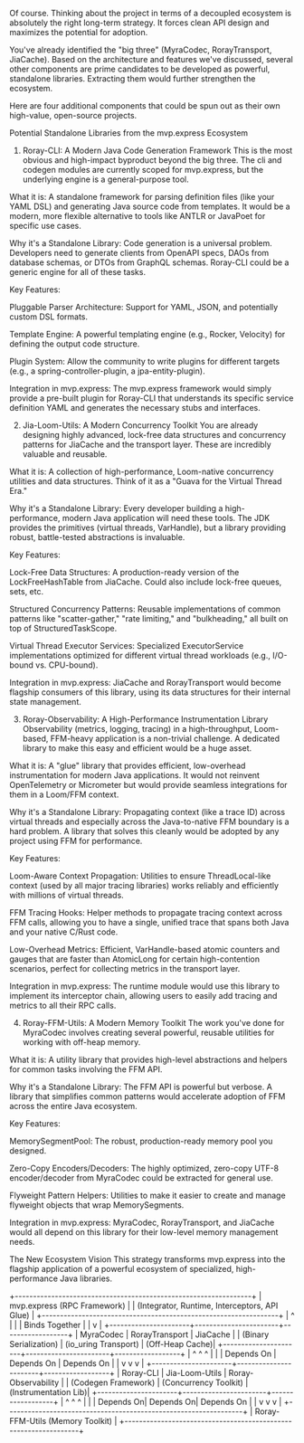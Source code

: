 Of course. Thinking about the project in terms of a decoupled ecosystem is absolutely the right long-term strategy. It forces clean API design and maximizes the potential for adoption.

You've already identified the "big three" (MyraCodec, RorayTransport, JiaCache). Based on the architecture and features we've discussed, several other components are prime candidates to be developed as powerful, standalone libraries. Extracting them would further strengthen the ecosystem.

Here are four additional components that could be spun out as their own high-value, open-source projects.

Potential Standalone Libraries from the mvp.express Ecosystem

1. Roray-CLI: A Modern Java Code Generation Framework
This is the most obvious and high-impact byproduct beyond the big three. The cli and codegen modules are currently scoped for mvp.express, but the underlying engine is a general-purpose tool.

What it is: A standalone framework for parsing definition files (like your YAML DSL) and generating Java source code from templates. It would be a modern, more flexible alternative to tools like ANTLR or JavaPoet for specific use cases.

Why it's a Standalone Library: Code generation is a universal problem. Developers need to generate clients from OpenAPI specs, DAOs from database schemas, or DTOs from GraphQL schemas. Roray-CLI could be a generic engine for all of these tasks.

Key Features:

Pluggable Parser Architecture: Support for YAML, JSON, and potentially custom DSL formats.

Template Engine: A powerful templating engine (e.g., Rocker, Velocity) for defining the output code structure.

Plugin System: Allow the community to write plugins for different targets (e.g., a spring-controller-plugin, a jpa-entity-plugin).

Integration in mvp.express: The mvp.express framework would simply provide a pre-built plugin for Roray-CLI that understands its specific service definition YAML and generates the necessary stubs and interfaces.

2. Jia-Loom-Utils: A Modern Concurrency Toolkit
You are already designing highly advanced, lock-free data structures and concurrency patterns for JiaCache and the transport layer. These are incredibly valuable and reusable.

What it is: A collection of high-performance, Loom-native concurrency utilities and data structures. Think of it as a "Guava for the Virtual Thread Era."

Why it's a Standalone Library: Every developer building a high-performance, modern Java application will need these tools. The JDK provides the primitives (virtual threads, VarHandle), but a library providing robust, battle-tested abstractions is invaluable.

Key Features:

Lock-Free Data Structures: A production-ready version of the LockFreeHashTable from JiaCache. Could also include lock-free queues, sets, etc.

Structured Concurrency Patterns: Reusable implementations of common patterns like "scatter-gather," "rate limiting," and "bulkheading," all built on top of StructuredTaskScope.

Virtual Thread Executor Services: Specialized ExecutorService implementations optimized for different virtual thread workloads (e.g., I/O-bound vs. CPU-bound).

Integration in mvp.express: JiaCache and RorayTransport would become flagship consumers of this library, using its data structures for their internal state management.

3. Roray-Observability: A High-Performance Instrumentation Library
Observability (metrics, logging, tracing) in a high-throughput, Loom-based, FFM-heavy application is a non-trivial challenge. A dedicated library to make this easy and efficient would be a huge asset.

What it is: A "glue" library that provides efficient, low-overhead instrumentation for modern Java applications. It would not reinvent OpenTelemetry or Micrometer but would provide seamless integrations for them in a Loom/FFM context.

Why it's a Standalone Library: Propagating context (like a trace ID) across virtual threads and especially across the Java-to-native FFM boundary is a hard problem. A library that solves this cleanly would be adopted by any project using FFM for performance.

Key Features:

Loom-Aware Context Propagation: Utilities to ensure ThreadLocal-like context (used by all major tracing libraries) works reliably and efficiently with millions of virtual threads.

FFM Tracing Hooks: Helper methods to propagate tracing context across FFM calls, allowing you to have a single, unified trace that spans both Java and your native C/Rust code.

Low-Overhead Metrics: Efficient, VarHandle-based atomic counters and gauges that are faster than AtomicLong for certain high-contention scenarios, perfect for collecting metrics in the transport layer.

Integration in mvp.express: The runtime module would use this library to implement its interceptor chain, allowing users to easily add tracing and metrics to all their RPC calls.

4. Roray-FFM-Utils: A Modern Memory Toolkit
The work you've done for MyraCodec involves creating several powerful, reusable utilities for working with off-heap memory.

What it is: A utility library that provides high-level abstractions and helpers for common tasks involving the FFM API.

Why it's a Standalone Library: The FFM API is powerful but verbose. A library that simplifies common patterns would accelerate adoption of FFM across the entire Java ecosystem.

Key Features:

MemorySegmentPool: The robust, production-ready memory pool you designed.

Zero-Copy Encoders/Decoders: The highly optimized, zero-copy UTF-8 encoder/decoder from MyraCodec could be extracted for general use.

Flyweight Pattern Helpers: Utilities to make it easier to create and manage flyweight objects that wrap MemorySegments.

Integration in mvp.express: MyraCodec, RorayTransport, and JiaCache would all depend on this library for their low-level memory management needs.

The New Ecosystem Vision
This strategy transforms mvp.express into the flagship application of a powerful ecosystem of specialized, high-performance Java libraries.

+-----------------------------------------------------------------+
|                        mvp.express (RPC Framework)              |
|          (Integrator, Runtime, Interceptors, API Glue)          |
+-----------------------------------------------------------------+
|                                 ^                               |
|                                 | Binds Together                |
|                                 v                               |
+----------------------+-----------------------+------------------+
|      MyraCodec       |    RorayTransport     |     JiaCache     |
| (Binary Serialization) | (io_uring Transport)  |  (Off-Heap Cache)|
+----------------------+-----------------------+------------------+
|          ^                      ^                      ^         |
|          | Depends On           | Depends On           | Depends On |
|          v                      v                      v         |
+----------------------+-----------------------+------------------+
|     Roray-CLI        |   Jia-Loom-Utils      | Roray-Observability |
| (Codegen Framework)  | (Concurrency Toolkit) |(Instrumentation Lib)|
+----------------------+-----------------------+------------------+
|                      ^           ^           ^                  |
|                      | Depends On| Depends On| Depends On         |
|                      v           v           v                  |
+-----------------------------------------------------------------+
|                   Roray-FFM-Utils (Memory Toolkit)              |
+-----------------------------------------------------------------+
